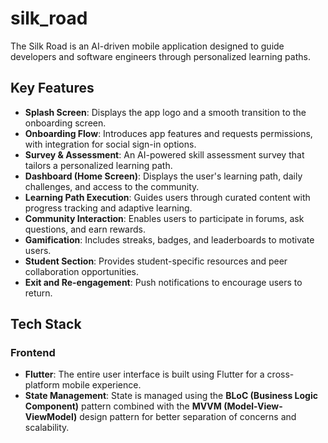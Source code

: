 # silk_road

The Silk Road is an AI-driven mobile application designed to guide developers and software engineers through personalized learning paths.

## Key Features

- **Splash Screen**: Displays the app logo and a smooth transition to the onboarding screen.
- **Onboarding Flow**: Introduces app features and requests permissions, with integration for social sign-in options.
- **Survey & Assessment**: An AI-powered skill assessment survey that tailors a personalized learning path.
- **Dashboard (Home Screen)**: Displays the user's learning path, daily challenges, and access to the community.
- **Learning Path Execution**: Guides users through curated content with progress tracking and adaptive learning.
- **Community Interaction**: Enables users to participate in forums, ask questions, and earn rewards.
- **Gamification**: Includes streaks, badges, and leaderboards to motivate users.
- **Student Section**: Provides student-specific resources and peer collaboration opportunities.
- **Exit and Re-engagement**: Push notifications to encourage users to return.

## Tech Stack

### Frontend
- **Flutter**: The entire user interface is built using Flutter for a cross-platform mobile experience.
- **State Management**: State is managed using the **BLoC (Business Logic Component)** pattern combined with the **MVVM (Model-View-ViewModel)** design pattern for better separation of concerns and scalability.
 